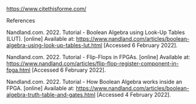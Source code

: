 https://www.citethisforme.com/

References

Nandland.com. 2022. Tutorial - Boolean Algebra using Look-Up Tables (LUT). [online] Available at: <https://www.nandland.com/articles/boolean-algebra-using-look-up-tables-lut.html> [Accessed 6 February 2022].

Nandland.com. 2022. Tutorial - Flip-Flops in FPGAs. [online] Available at: <https://www.nandland.com/articles/flip-flop-register-component-in-fpga.html> [Accessed 6 February 2022].

Nandland.com. 2022. Tutorial - How Boolean Algebra works inside an FPGA. [online] Available at: <https://www.nandland.com/articles/boolean-algebra-truth-table-and-gates.html> [Accessed 4 February 2022].
